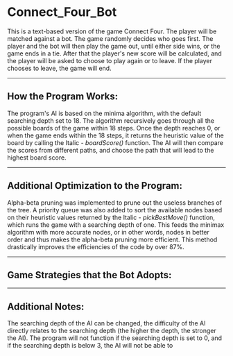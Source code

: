 # Connect_Four_Bot

This is a text-based version of the game Connect Four. The player will be  matched against a bot. The game randomly decides who goes first. The player and the bot will then play the game out, until either side wins, or the game ends in a tie. After that the player's new score will be calculated, and the player will be asked to choose to play again or to leave. If the player chooses to leave, the game will end.

*** 
## How the Program Works:
The program's AI is based on the minima algorithm, with the default searching depth set to 18. The algorithm recursively goes through all the possible boards of the game within 18 steps. Once the depth reaches 0, or when the game ends within the 18 steps, it returns the heuristic value of the board by calling the Italic - *boardScore()* function. The AI will then compare the scores from different paths, and choose the path that will lead to the highest board score. 

***
## Additional Optimization to the Program:
Alpha-beta pruning was implemented to prune out the useless branches of the tree. A priority queue was also added to sort the available nodes based on their heuristic values returned by the Italic - *pickBestMove()* function, which runs the game with a searching depth of one. This feeds the minimax algorithm with more accurate nodes, or in other words, nodes in better order and thus makes the alpha-beta pruning more efficient. This method drastically improves the efficiencies of the code by over 87%. 

***
## Game Strategies that the Bot Adopts: 


***
## Additional Notes:
The searching depth of the AI can be changed, the difficulty of the AI directly relates to the searching depth (the higher the depth, the stronger the AI). The program will not function if the searching depth is set to 0, and if the searching depth is below 3, the AI will not be able to 
